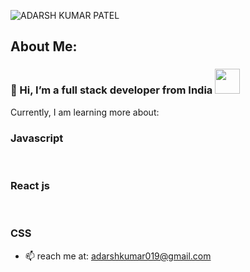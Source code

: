 ![ADARSH KUMAR PATEL](https://user-images.githubusercontent.com/94846640/201508164-b1b1af21-fe16-42e2-940f-5ac945715c15.png)


<h2>About Me: </h2>
<h3>👋 Hi, I’m a full stack developer from India  <img src="https://media.giphy.com/media/WUlplcMpOCEmTGBtBW/giphy.gif" width="40"> </h3>
                                                                                                                                
Currently, I am learning more about:</br>
<h3>Javascript </h3> </br>
<h3>React js </h3></br>
<h3>CSS</h3>





- 📫 reach me at: adarshkumar019@gmail.com

<!---
AdarshMitr/AdarshMitr is a ✨ special ✨ repository because its `README.md` (this file) appears on your GitHub profile.
You can click the Preview link to take a look at your changes.
--->
